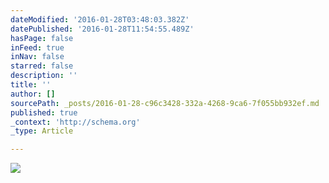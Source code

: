 ```yaml
---
dateModified: '2016-01-28T03:48:03.382Z'
datePublished: '2016-01-28T11:54:55.489Z'
hasPage: false
inFeed: true
inNav: false
starred: false
description: ''
title: ''
author: []
sourcePath: _posts/2016-01-28-c96c3428-332a-4268-9ca6-7f055bb932ef.md
published: true
_context: 'http://schema.org'
_type: Article

---
```

![](https://the-grid-user-content.s3-us-west-2.amazonaws.com/b8f0f507-c289-4d4d-9fba-feb2f2ee214c.jpg)